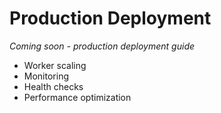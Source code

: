 # Production Deployment

*Coming soon - production deployment guide*

- Worker scaling
- Monitoring
- Health checks
- Performance optimization